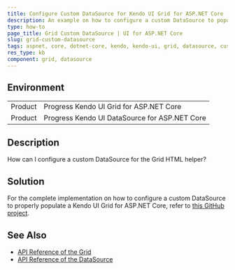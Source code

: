```yaml
---
title: Configure Custom DataSource for Kendo UI Grid for ASP.NET Core
description: An example on how to configure a custom DataSource to populate a Telerik UI for ASP.NET Core Grid HTML helper.
type: how-to
page_title: Grid Custom DataSource | UI for ASP.NET Core
slug: grid-custom-datasource
tags: aspnet, core, dotnet-core, kendo, kendo-ui, grid, datasource, custom, custom-datasource
res_type: kb
component: grid, datasource
---
```


## Environment

<table>
 <tr>
  <td>Product</td>
  <td>Progress Kendo UI Grid for ASP.NET Core</td>
 </tr>
 <tr>
  <td>Product</td>
  <td>Progress Kendo UI DataSource for ASP.NET Core</td>
 </tr>
</table>

## Description

How can I configure a custom DataSource for the Grid HTML helper?

## Solution

For the complete implementation on how to configure a custom DataSource to properly populate a Kendo UI Grid for ASP.NET Core, refer to [this GitHub project](https://github.com/telerik/aspnet-core-examples/tree/master/grid/custom-data-source).

## See Also

* [API Reference of the Grid](https://docs.telerik.com/kendo-ui/api/javascript/ui/grid)
* [API Reference of the DataSource](https://docs.telerik.com/kendo-ui/api/javascript/data/datasource)